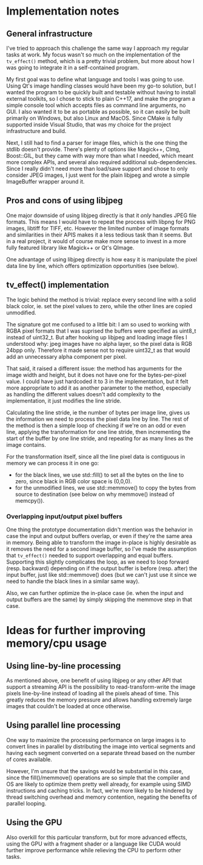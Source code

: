 # Implementation notes

## General infrastructure

I've tried to approach this challenge the same way I approach my regular tasks at work.
My focus wasn't so much on the implementation of the `tv_effect()` method, which is a pretty trivial problem,
but more about how I was going to integrate it in a self-contained program.

My first goal was to define what language and tools I was going to use. Using Qt's image handling classes would have been my go-to solution,
but I wanted the program to be quickly built and testable without having to install external toolkits, so I chose to stick to plain C++17,
and make the program a simple console tool which accepts files as command line arguments, no GUI.
I also wanted it to be as portable as possible, so it can easily be built primarily on Windows, but also Linux and MacOS.
Since CMake is fully supported inside Visual Studio, that was my choice for the project infrastructure and build.

Next, I still had to find a parser for image files, which is the one thing the stdlib doesn't provide.
There's plenty of options like Magick++, CImg, Boost::GIL, but they came with way more than what I needed,
which meant more complex APIs, and several also required additional sub-dependencies.
Since I really didn't need more than load/save support and chose to only consider JPEG images,
I just went for the plain libjpeg and wrote a simple ImageBuffer wrapper around it.

## Pros and cons of using libjpeg

One major downside of using libjpeg directly is that it *only* handles JPEG file formats.
This means I would have to repeat the process with libpng for PNG images, libtiff for TIFF, etc.
However the limited number of image formats and similarities in their APIS makes it a less tedious task than it seems.
But in a real project, it would of course make more sense to invest in a more fully featured library like Magick++ or Qt's QImage.

One advantage of using libjpeg directly is how easy it is manipulate the pixel data line by line, which offers optimization opportunities (see below).

## tv_effect() implementation

The logic behind the method is trivial: replace every second line with a solid black color, ie. set the pixel values to zero,
while the other lines are copied unmodified.

The signature got me confused to a little bit: I am so used to working with RGBA pixel formats that I was suprised the buffers were specified as uint8_t
instead of uint32_t. But after hooking up libjpeg and loading image files I understood why: jpeg images have no alpha layer, so the pixel data is RGB 24bpp only.
Therefore it made sense not to require uint32_t as that would add an unnecessary alpha component per pixel.

That said, it raised a different issue: the method has arguments for the image width and height, but it does not have one for the bytes-per-pixel value.
I could have just hardcoded it to 3 in the implementation, but it felt more appropriate to add it as another parameter to the method, especially as handling
the different values doesn't add complexity to the implementation, it just modifies the line stride.

Calculating the line stride, ie the number of bytes per image line, gives us the information we need to process the pixel data line by line.
The rest of the method is then a simple loop of checking if we're on an odd or even line, applying the transformation for one line stride,
then incrementing the start of the buffer by one line stride, and repeating for as many lines as the image contains.

For the transformation itself, since all the line pixel data is contiguous in memory we can process it in one go:
- for the black lines, we use std::fill() to set all the bytes on the line to zero, since black in RGB color space is (0,0,0).
- for the unmodified lines, we use std::memmove() to copy the bytes from source to destination (see below on why memmove() instead of memcpy()).

### Overlapping input/output pixel buffers

One thing the prototype documentation didn't mention was the behavior in case the input and output buffers overlap, or even if they're the same area in memory.
Being able to transform the image in-place is highly desirable as it removes the need for a second image buffer, so I've made the assumption that `tv_effect()`
needed to support overlapping and equal buffers.
Supporting this slightly complicates the loop, as we need to loop forward (resp. backward) depending on if the output buffer is before (resp. after) the input buffer,
just like std::memmove() does (but we can't just use it since we need to handle the black lines in a similar same way).

Also, we can further optimize the in-place case (ie. when the input and output buffers are the same) by simply skipping the memmove step in that case.

# Ideas for further improving memory/cpu usage

## Using line-by-line processing

As mentioned above, one benefit of using libjpeg or any other API that support a streaming API is the possibility to read-transform-write the image pixels line-by-line
instead of loading all the pixels ahead of time. This greatly reduces the memory pressure and allows handling extremely large images that couldn't be loaded at once otherwise.

## Using parallel line processing

One way to maximize the processing performance on large images is to convert lines in parallel by distributing the image into vertical segments and having each segment
converted on a separate thread based on the number of cores available.

However, I'm unsure that the savings would be substantial in this case, since the fill()/memmove() operations are so simple that the compiler and OS are likely
to optimize them pretty well already, for example using SIMD instructions and caching tricks.
In fact, we're more likely to be hindered by thread switching overhead and memory contention, negating the benefits of parallel looping.

## Using the GPU

Also overkill for this particular transform, but for more advanced effects, using the GPU with a fragment shader or a language like CUDA would further improve performance
while relieving the CPU to perform other tasks.
